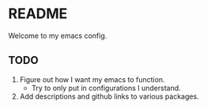 # README

Welcome to my emacs config. 

## TODO
1. Figure out how I want my emacs to function.
   * Try to only put in configurations I understand.
2. Add descriptions and github links to various packages.




